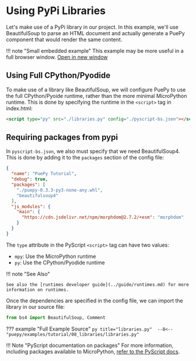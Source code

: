 # Using PyPi Libraries

Let's make use of a PyPi library in our project. In this example, we'll use BeautifulSoup to parse an HTML document and actually generate a PuePy component that would render the same content.

<puepy src="https://kkinder.pyscriptapps.com/puepy-tutorial/latest/tutorial/08_libraries/index.html" edit="https://pyscript.com/@kkinder/puepy-tutorial/latest" height="40em"/>

!!! note "Small embedded example"
    This example may be more useful in a full browser window. [Open in new window](https://kkinder.pyscriptapps.com/puepy-tutorial/latest/tutorial/08_libraries/index.html)

## Using Full CPython/Pyodide

To make use of a library like BeautifulSoup, we will configure PuePy to use the full CPython/Pyoide runtime, rather than the more minimal MicroPython runtime. This is done by specifying the runtime in the `<script>` tag in index.html:

```html
<script type="py" src="./libraries.py" config="./pyscript-bs.json"></script>
```

## Requiring packages from pypi

In `pyscript-bs.json`, we also must specify that we need BeautifulSoup4. This is done by adding it to the `packages` section of the config file:

```json title="pyscript-bs.json" hl_lines="6"
{
  "name": "PuePy Tutorial",
  "debug": true,
  "packages": [
    "./puepy-0.3.3-py3-none-any.whl",
    "beautifulsoup4"
  ],
  "js_modules": {
    "main": {
      "https://cdn.jsdelivr.net/npm/morphdom@2.7.2/+esm": "morphdom"
    }
  }
}
```

The `type` attribute in the PyScript `<script>` tag can have two values:

- `mpy`: Use the MicroPython runtime
- `py`: Use the CPython/Pyodide runtime

!!! note "See Also"

    See also the [runtimes developer guide](../guide/runtimes.md) for more information on runtimes.

Once the dependencies are specified in the config file, we can import the library in our source file:

``` python
from bs4 import BeautifulSoup, Comment
```

??? example "Full Example Source"
    ``` py title="libraries.py" 
    --8<-- "puepy/examples/tutorial/08_libraries/libraries.py"
    ```

!!! Note "PyScript documentation on packages"
    For more information, including packages available to 
    MicroPython, [refer to the PyScript docs](https://docs.pyscript.net/2024.6.2/user-guide/configuration/#packages).